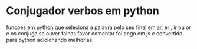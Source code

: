 # Conjugador verbos em python
funcoes em python que seleciona a palavra pelo seu final em ar, er , ir ou or e os conjuga
se ouver falhas favor comentar foi pego em js e convertido para python adicionando melhorias
